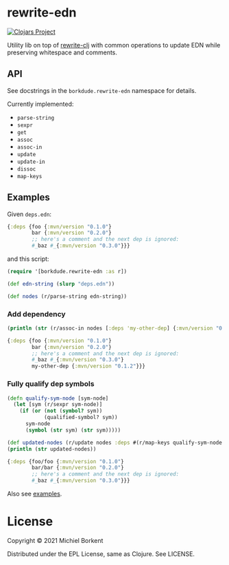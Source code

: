 # rewrite-edn

[![Clojars Project](https://img.shields.io/clojars/v/borkdude/rewrite-edn.svg)](https://clojars.org/borkdude/rewrite-edn)

Utility lib on top of
[rewrite-clj](https://github.com/clj-commons/rewrite-clj) with common
operations to update EDN while preserving whitespace and comments.

## API

See docstrings in the `borkdude.rewrite-edn` namespace for details.

Currently implemented:

- `parse-string`
- `sexpr`
- `get`
- `assoc`
- `assoc-in`
- `update`
- `update-in`
- `dissoc`
- `map-keys`

## Examples

Given `deps.edn`:

``` clojure
{:deps {foo {:mvn/version "0.1.0"}
        bar {:mvn/version "0.2.0"}
        ;; here's a comment and the next dep is ignored:
        #_baz #_{:mvn/version "0.3.0"}}}
```

and this script:

``` clojure
(require '[borkdude.rewrite-edn :as r])

(def edn-string (slurp "deps.edn"))

(def nodes (r/parse-string edn-string))
```

### Add dependency

``` clojure
(println (str (r/assoc-in nodes [:deps 'my-other-dep] {:mvn/version "0.1.2"})))
```

``` clojure
{:deps {foo {:mvn/version "0.1.0"}
        bar {:mvn/version "0.2.0"}
        ;; here's a comment and the next dep is ignored:
        #_baz #_{:mvn/version "0.3.0"}
        my-other-dep {:mvn/version "0.1.2"}}}
```

### Fully qualify dep symbols

``` clojure
(defn qualify-sym-node [sym-node]
  (let [sym (r/sexpr sym-node)]
    (if (or (not (symbol? sym))
            (qualified-symbol? sym))
      sym-node
      (symbol (str sym) (str sym)))))

(def updated-nodes (r/update nodes :deps #(r/map-keys qualify-sym-node %)))
(println (str updated-nodes))
```

``` clojure
{:deps {foo/foo {:mvn/version "0.1.0"}
        bar/bar {:mvn/version "0.2.0"}
        ;; here's a comment and the next dep is ignored:
        #_baz #_{:mvn/version "0.3.0"}}}
```

Also see [examples](examples).

# License

Copyright © 2021 Michiel Borkent

Distributed under the EPL License, same as Clojure. See LICENSE.
